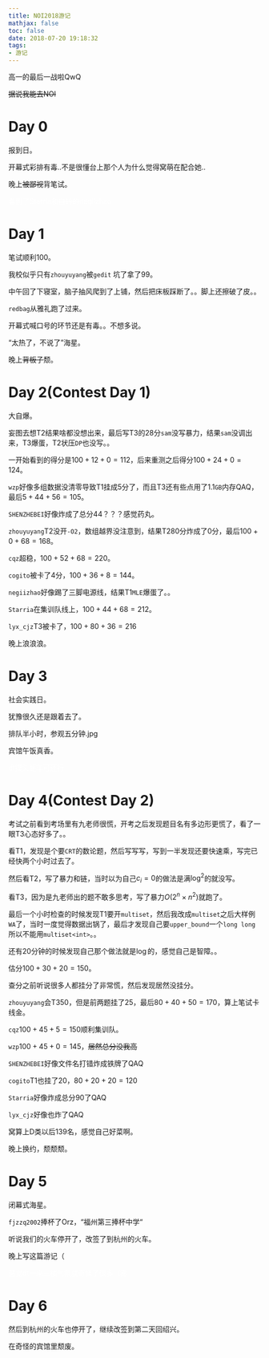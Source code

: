 ```yaml
---
title: NOI2018游记
mathjax: false
toc: false
date: 2018-07-20 19:18:32
tags:
- 游记
---
```


高一的最后一战啦QwQ

<!-- more -->

<del>据说我能去NOI</del>

# Day 0

报到日。

开幕式彩排有毒..不是很懂台上那个人为什么觉得窝萌在配合她..

晚上<del>被鄙视</del>背笔试。

<span style="color:#ffffff;">看到了Starria和<del>自转的</del>negiizhao</span>

# Day 1

笔试顺利$100$。

我校似乎只有`zhouyuyang`被`gedit` 坑了拿了$99$。

中午回了下寝室，脑子抽风爬到了上铺，然后把床板踩断了。。脚上还擦破了皮。。

`redbag`从雅礼跑了过来。

开幕式喊口号的环节还是有毒。。不想多说。

“太热了，不说了”海星。

晚上<del>背板子</del>颓。

# Day 2(Contest Day 1)

大自爆。

妄图去想T2结果啥都没想出来，最后写T3的$28$分`sam`没写暴力，结果`sam`没调出来，T3爆蛋，T2状压`DP`也没写。。

一开始看到的得分是$100+12+0=112$，后来重测之后得分$100+24+0=124$。

`wzp`好像多组数据没清零导致T1挂成$5$分了，而且T3还有些点用了$1.1\texttt{GB}$内存QAQ，最后$5+44+56=105$。

`SHENZHEBEI`好像炸成了总分$44$？？？感觉药丸。

`zhouyuyang`T2没开`-O2`，数组越界没注意到，结果T2$80$分炸成了$0$分，最后$100+0+68=168$。

`cqz`超稳，$100+52+68=220$。

`cogito`被卡了$4$分，$100+36+8=144$。

`negiizhao`好像踢了三脚电源线，结果T1`MLE`爆蛋了。。

`Starria`在集训队线上，$100+44+68=212$。

`lyx_cjz`T3被卡了，$100+80+36=216$

晚上浪浪浪。

# Day 3

社会实践日。

犹豫很久还是跟着去了。

排队半小时，参观五分钟.jpg

宾馆午饭真香。

<span style="color:#ffffff;">dt摸头翻车可还行</span>

# Day 4(Contest Day 2)

考试之前看到考场里有九老师很慌，开考之后发现题目名有多边形更慌了，看了一眼T3心态好多了。。

看T1，发现是个要`CRT`的数论题，然后写写写，写到一半发现还要快速乘，写完已经快两个小时过去了。

然后看T2，写了暴力和链，当时以为自己$c_i=0$的做法是满$\log^2$的就没写。

看T3，因为是九老师出的题不敢多思考，写了暴力$O(2^n\times n^2)$就跑了。

最后一个小时检查的时候发现T1要开`multiset`，然后我改成`multiset`之后大样例`WA`了，当时一度觉得数据出锅了，最后才发现自己要`upper_bound`一个`long long`所以不能用`multiset<int>`。。

还有$20$分钟的时候发现自己那个做法就是$\log$的，感觉自己是智障。。

估分$100+30+20=150$。

查分之前听说很多人都挂分了非常慌，然后发现居然没挂分。

`zhouyuyang`会T3$50$，但是前两题挂了$25$，最后$80+40+50=170$，算上笔试卡线金。

`cqz`$100+45+5=150$顺利集训队。

`wzp`$100+45+0=145$，<del>居然总分没我高</del>

`SHENZHEBEI`好像文件名打错炸成铁牌了QAQ

`cogito`T1也挂了$20$，$80+20+20=120$

`Starria`好像炸成总分$90$了QAQ

`lyx_cjz`好像也炸了QAQ

窝算上D类以后$139$名，感觉自己好菜啊。

晚上换约，颓颓颓。

# Day 5

闭幕式海星。

`fjzzq2002`捧杯了Orz，“福州第三捧杯中学“

听说我们的火车停开了，改签了到杭州的火车。

晚上写这篇游记（

<span style="color:#ffffff;">感觉dt一来三楼气氛就奇怪了很多（雾</span>

# Day 6

然后到杭州的火车也停开了，继续改签到第二天回绍兴。

在奇怪的宾馆里颓废。